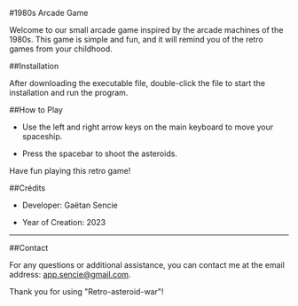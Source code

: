 #1980s Arcade Game

Welcome to our small arcade game inspired by the arcade machines of the 1980s. This game is simple and fun, and it will remind you of the retro games from your childhood.

##Installation

After downloading the executable file, double-click the file to start the installation and run the program.

##How to Play

- Use the left and right arrow keys on the main keyboard to move your spaceship.

- Press the spacebar to shoot the asteroids.

Have fun playing this retro game!

##Crédits

- Developer: Gaëtan Sencie

- Year of Creation: 2023

---

##Contact

For any questions or additional assistance, you can contact me at the email address: app.sencie@gmail.com.

Thank you for using "Retro-asteroid-war"!